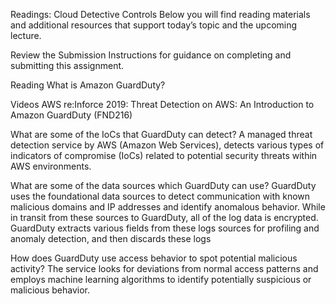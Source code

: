 Readings: Cloud Detective Controls
Below you will find reading materials and additional resources that support today’s topic and the upcoming lecture.

Review the Submission Instructions for guidance on completing and submitting this assignment.

Reading
What is Amazon GuardDuty?

Videos
AWS re:Inforce 2019: Threat Detection on AWS: An Introduction to Amazon GuardDuty (FND216)

What are some of the IoCs that GuardDuty can detect? A managed threat detection service by AWS (Amazon Web Services), detects various types of indicators of compromise (IoCs) related to potential security threats within AWS environments. 

What are some of the data sources which GuardDuty can use? GuardDuty uses the foundational data sources to detect communication with known malicious domains and IP addresses and identify anomalous behavior. While in transit from these sources to GuardDuty, all of the log data is encrypted. GuardDuty extracts various fields from these logs sources for profiling and anomaly detection, and then discards these logs

How does GuardDuty use access behavior to spot potential malicious activity? The service looks for deviations from normal access patterns and employs machine learning algorithms to identify potentially suspicious or malicious behavior. 


